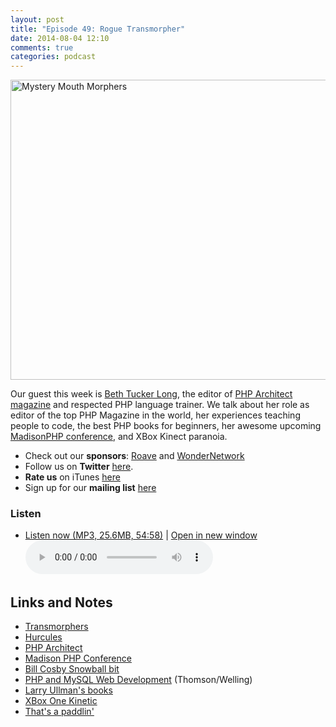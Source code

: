 ```yaml
---
layout: post
title: "Episode 49: Rogue Transmorpher"
date: 2014-08-04 12:10
comments: true
categories: podcast
---
```

<a href="https://www.flickr.com/photos/beigephotos/1023649120" title="Mystery Mouth Morphers by Michael Pereckas, on Flickr"><img src="https://farm2.staticflickr.com/1369/1023649120_caf5e9ad65_z.jpg?zz=1" width="640" height="480" alt="Mystery Mouth Morphers"></a>

Our guest this week is [Beth Tucker Long](http://www.alittleofboth.com/), the editor of [PHP Architect magazine](http://www.phparch.com/) and respected PHP language trainer. We talk about her role as editor of the top PHP Magazine in the world, her experiences teaching people to code, the best PHP books for beginners, her awesome upcoming [MadisonPHP conference](http://2014.madisonphpconference.com/), and XBox Kinect paranoia.

* Check out our **sponsors**: [Roave](http://roave.com/) and [WonderNetwork](https://wondernetwork.com/)
* Follow us on **Twitter** [here](https://twitter.com/dev_hell).
* **Rate us** on iTunes [here](http://itunes.apple.com/us/podcast/dev-hell/id489840699)
* Sign up for our **mailing list** [here](/subscribe-email.html)


### Listen

* <a href="http://devhell.s3.amazonaws.com/ep49-64mono.mp3" rel="enclosure">Listen now (MP3, 25.6MB, 54:58)</a> | <a href="/player.html?ep49-64mono.mp3" target="player_win" class="audio-player-popup">Open in new window</a>    
    <audio controls src="http://devhell.s3.amazonaws.com/ep49-64mono.mp3">

## Links and Notes

- [Transmorphers](https://en.wikipedia.org/wiki/Transmorphers)
- [Hurcules](http://www.urbandictionary.com/define.php?term=Hurcules)
- [PHP Architect](http://www.phparch.com/)
- [Madison PHP Conference](http://2014.madisonphpconference.com/)
- [Bill Cosby Snowball bit](https://www.youtube.com/watch?v=4i5195VBisQ)
- [PHP and MySQL Web Development](http://www.amazon.com/gp/product/0321833899/ref=as_li_tl?ie=UTF8&camp=1789&creative=390957&creativeASIN=0321833899&linkCode=as2&tag=funkatroncom-20&linkId=WGSYP34G6LIUVCXP) (Thomson/Welling)
- [Larry Ullman's books](http://www.larryullman.com/books/)
- [XBox One Kinetic](http://www.xbox.com/en-US/kinect)
- [That's a paddlin'](http://forums.riftgame.com/attachments/dungeons-raids/16596d1389985816t-trion-failing-nerfing-paddlin.jpg)


